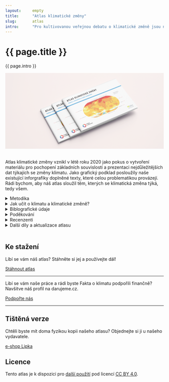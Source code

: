 ```yaml
---
layout:     empty
title:      "Atlas klimatické změny"
slug:       atlas
intro:      "Pro kultivovanou veřejnou debatu o klimatické změně jsou nezbytná dobrá a především srozumitelně vysvětlená data. Proto v tomto atlasu nabízíme snadno pochopitlené grafy a mapy, které jsou navíc vždy doplněny textem, který danou problematiku vysvětluje."
---
```


<div class="section">
    <div class="container">
        <div class="row" markdown="on">
            <div class="col-md-12 col-lg-9">
                <h1>{{ page.title }}</h1>
                <p class="lead">{{ page.intro }}</p>
                <img src="/assets/img/atlas-mockup.png" class="img-fluid" alt="Alas klimatické změny" style="margin-bottom: 1rem;">
                <p>Atlas klimatické změny vznikl v létě roku 2020 jako pokus o vytvoření materiálu pro pochopení základních souvislostí a prezentaci nejdůležitějších dat týkajích se změny klimatu. Jako grafický podklad posloužily naše existující inforgrafiky doplněné texty, které celou problematikou provázejí. Rádi bychom, aby náš atlas sloužil těm, kterých se klimatická změna týká, tedy všem.</p>
                <details>
                <summary>
                    Metodika
                </summary>
                <p>Klimatická změna je důležitým problémem současnosti, a je proto pevně spojena s průřezovým tématem “environmentální výchova”. Prostor pro vzdělávání o změně klimatu se díky tomuto průřezovému tématu nabízí takřka ve všech předmětech – nejen přírodopisu nebo zeměpisu. Učení o změně klimatu může probíhat i mimo standardní hodiny, například v rámci projektů či aktivit spojených se Dnem Země.</p>
                <p>Grafiky a texty projektu Fakta o klimatu chceme do budoucna provázet metodickými materiály, které učitelům, lektorům a dalším poslouží jako zdroj otázek a aktivit pro práci se žáky či studenty.</p>
                </details>
                <details>
                <summary>
                    Jak učit o klimatu a klimatické změně?
                </summary>
                Je mnoho způsobů jak uspořádat sérii vyučovacích hodin nebo přednášek o klimatické změně. Lze začít u zvyšování teplot, u emisí skleníkových plynů anebo třeba u dopadů změny na obyvatele různých oblastí. My jsme v Atlase uspořádali grafiky a texty tak, že ilustrují následující linku argumentů.
                <ol>
                    <li><b>Lidská činnost mění složení atmosféry</b> – zejména kvůli spalování uhlí, ropy a plynu se v atmosféře hromadí oxid uhličitý.</li>
                    <li><b>Oxid uhličitý zesiluje skleníkový efekt</b> – výpočty a modely ukazují, že při zvýšení koncentrací CO2 z 280ppm na 540ppm se planeta jako celek oteplí v průměru o 3 °C.</li>
                    <li><b>Globální oteplování je už nyní jasně pozorovaný a daty dobře podložený jev</b> – v průběhu 20. Století se teplota zvýšila o 1,2 °C, přičemž oteplení nebylo všude stejné. Některé části světa se  za posledních 60 let oteplily téměř o 5°C. Současné globální oteplování probíhá také vyjímečně rychle.</li>
                    <li><b>Česká republika se otepluje přibližně dvakrát rychleji než světový průměr</b> – za posledních 60 let se oteplila o 2°C,  je to dáno její vnitrozemskou polohou na severní polokouli. Jedním z důsledků je masivní úhyn smrkových lesů.</li>
                    <li><b>Kdyby se planeta oteplila o více než 1.5 °C, došlo by ke kolapsu mnoha světových ekosystémů a velkým změnám v kryosféře a atmosférických a oceánských prouděních</b> – proto se státy v Pařížské dohodě zavázaly k úsilí udržet globální oteplování pod hranicí 1.5 °C.</li>
                    <li><b>Aby se oteplení podařilo udržet pod hranicí 1,5°C, je potřeba dosáhnout uhlíkové neutrality do roku 2050.</b></li>
                </ol>
                </details>
                <details>
                <summary>
                    Biblografické údaje
                </summary>
                    <p>Ondřej Přibyla, Kristína Zákopčanová, Ondřej Pechník</p>
                    <p><b>Atlas klimatické změny. Změny v atmosféře a rizika oteplování</b></p>
                    <p>© Lipka – školské zařízení pro environmentální vzdělávání Brno, příspěvková organizace, 2020</p>
                    <p><b>ISBN 978-80-88212-36-2</b></p>
                </details>
                <details>
                <summary>
                    Poděkování
                </summary>
                    <p>Ke vzniku tohoto Atlasu přispěli významně svou dobrovolnickou prací v týmu faktaoklimatu.cz: Martin Ukrop, Jan Krčál, Kateřina Kolouchová, Tomáš Protivínský, Oldřich Sklenář, Martin Křivánek, Martin Zahradník, Jakub Zamouřil a další členové týmu.</p>
                    <p>Za odbornou či lidskou inspiraci chceme dále poděkovat: Jirkovi Vorlíčkovi, Lence Kopáčové, Petru Danišovi, Janu Krajhanzlovi, Mycu Riggulsfordovi, Lucii Smolkové, Veronice Ambrozyové, Haně Mikulicové a Tadeáši Žďárskému.</p>
                </details>
                <details>
                <summary>
                    Recenzenti
                </summary>
                    <p>Mgr. Michal Žák, Ph. D., Katedra fyziky atmosféry Matematicko-fyzikální fakulty Univerzity Karlovy</p>
                    <p>RNDr. Radim Tolasz, Ph. D., klimatolog, Český hydrometeorologický ústav</p>
                    <p>Ing. Jiří Dlouhý, Centrum pro otázky životního prostředí Univerzity Karlovy</p>
                    <p>Jan Labohý, CEO World from Space, odborný konzultant ASITIS s. r. o.</p>
                    <p>Mgr. Romana Březovská, M. A., ministerský rada, Ministerstvo životního prostředí ČR</p>
                </details>
                <details>
                <summary>
                    Další díly a aktualizace atlasu
                </summary>
                    <p>V budoucnosti bychom rádi připravili další díly atlasu pokrývající například enegetiku a sénáře jejích transformací, emise, a další témata. Zároveň budeme první díl atlasu aktualizovat o nově vydávaná data.</p>
                </details>
            </div>
            <div class="col-md-12 col-lg-3" style="margin-top: 3rem;">
                <h2>Ke stažení</h2>
                <p>Líbí se vám náš atlas? Stáhněte si jej a používejte dál!</p>
                <a href="https://faktaoklimatu.cz/assets/files/atlas-klimaticke-zmeny.pdf" class="btn btn-primary"><i class="fas fa-fw fa-book"></i> Stáhnout atlas</a>
                <hr />
                <p>Libí se vám naše práce a rádi byste Fakta o klimatu podpořili finančně? Navšitve náš profil na darujeme.cz.</p>
                <a href="{{ site.fundraising }}" class="btn btn-primary mt-3"><i class="fas fa-fw fa-heart"></i> Podpořte nás</a>
                <hr />
                <h2>Tištěná verze</h2>
                <p>Chtěli byste mít doma fyzikou kopii našeho atlasu? Objednejte si ji u našeho vydavatele.</p>
                <a href="https://www.lipka.cz/lipka?idk=zbozi93|5" class="btn btn-secondary"><i class="fas fa-fw fa-book"></i> e-shop Lipka </a>
                <h2>Licence</h2> 
                <p>Tento atlas je k dispozici pro <a href="/jak-pouzivat" title="Jak používat naše materiály">další použití</a> pod licencí <a href="https://creativecommons.org/licenses/by/4.0/deed.cs" title="Creative Commons Uveďte původ 4.0 Mezinárodní" rel="license">CC BY 4.0</a>.</p>
            </div>
        </div>
    </div>
</div>




